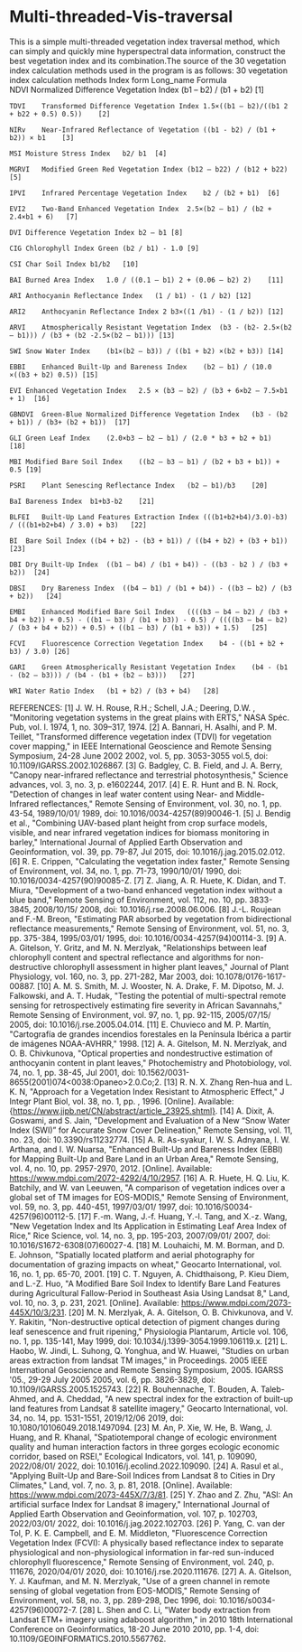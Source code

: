 # Multi-threaded-Vis-traversal
This is a simple multi-threaded vegetation index traversal method, which can simply and quickly mine hyperspectral data information, construct the best vegetation index and its combination.The source of the 30 vegetation index calculation methods used in the program is as follows:
30 vegetation index calculation methods
	Index form	       Long_name	                      Formula	
	NDVI	Normalized Difference Vegetation Index	(b1 – b2) / (b1 + b2)	[1]

	TDVI	Transformed Difference Vegetation Index	1.5×((b1 – b2)/((b1 2 + b22 + 0.5) 0.5))	[2]

	NIRv	Near-Infrared Reflectance of Vegetation	((b1 - b2) / (b1 + b2)) × b1 	[3]

	MSI	Moisture Stress Index	b2/ b1	[4]

	MGRVI	Modified Green Red Vegetation Index	(b12 – b22) / (b12 + b22)	[5]

	IPVI	Infrared Percentage Vegetation Index	b2 / (b2 + b1)	[6]

	EVI2	Two-Band Enhanced Vegetation Index	2.5×(b2 – b1) / (b2 + 2.4×b1 + 6)	[7]

	DVI	Difference Vegetation Index	b2 – b1	[8]

	CIG	Chlorophyll Index Green	(b2 / b1) - 1.0	[9]

	CSI	Char Soil Index	b1/b2	[10]

	BAI	Burned Area Index	1.0 / ((0.1 – b1) 2 + (0.06 – b2) 2)	[11]

	ARI	Anthocyanin Reflectance Index	(1 / b1) - (1 / b2)	[12]

  	ARI2	Anthocyanin Reflectance Index 2	b3×((1 /b1) - (1 / b2))	[12]

	ARVI	Atmospherically Resistant Vegetation Index	(b3 - (b2- 2.5×(b2 – b1))) / (b3 + (b2 -2.5×(b2 – b1)))	[13]

	SWI	Snow Water Index	(b1×(b2 – b3)) / ((b1 + b2) ×(b2 + b3))	[14]

	EBBI	Enhanced Built-Up and Bareness Index	(b2 – b1) / (10.0 ×((b3 + b2) 0.5))	[15]

	EVI	Enhanced Vegetation Index	2.5 × (b3 – b2) / (b3 + 6×b2 – 7.5×b1 + 1)	[16]

	GBNDVI	Green-Blue Normalized Difference Vegetation Index	(b3 - (b2 + b1)) / (b3+ (b2 + b1))	[17]

	GLI	Green Leaf Index	(2.0×b3 – b2 – b1) / (2.0 * b3 + b2 + b1)	[18]

	MBI	Modified Bare Soil Index	((b2 – b3 – b1) / (b2 + b3 + b1)) + 0.5	[19]

	PSRI	Plant Senescing Reflectance Index	(b2 – b1)/b3	[20]

	BaI	Bareness Index	b1+b3-b2	[21]

  	BLFEI	Built-Up Land Features Extraction Index	(((b1+b2+b4)/3.0)-b3) / (((b1+b2+b4) / 3.0) + b3)	[22]

	BI	Bare Soil Index	((b4 + b2) - (b3 + b1)) / ((b4 + b2) + (b3 + b1))	[23]

	DBI	Dry Built-Up Index	((b1 – b4) / (b1 + b4)) - ((b3 - b2 ) / (b3 + b2))	[24]

	DBSI	Dry Bareness Index	((b4 – b1) / (b1 + b4)) - ((b3 – b2) / (b3 + b2))	[24]

	EMBI	Enhanced Modified Bare Soil Index	((((b3 – b4 – b2) / (b3 + b4 + b2)) + 0.5) - ((b1 – b3) / (b1 + b3)) - 0.5) / ((((b3 – b4 – b2) / (b3 + b4 + b2)) + 0.5) + ((b1 – b3) / (b1 + b3)) + 1.5)	[25]

	FCVI	Fluorescence Correction Vegetation Index	b4 - ((b1 + b2 + b3) / 3.0)	[26]

	GARI	Green Atmospherically Resistant Vegetation Index	(b4 - (b1 - (b2 – b3))) / (b4 - (b1 + (b2 – b3)))	[27]

	WRI	Water Ratio Index	(b1 + b2) / (b3 + b4)	[28]
REFERENCES:
	[1]	J. W. H. Rouse, R.H.; Schell, J.A.; Deering, D.W. , "Monitoring vegetation systems in the great plains with ERTS," NASA Spéc. Pub, vol. l. 1974, 1, no. 309–317, 1974.
	[2]	 A. Bannari, H. Asalhi, and P. M. Teillet, "Transformed difference vegetation index (TDVI) for vegetation cover mapping," in IEEE International Geoscience and Remote Sensing Symposium, 24-28 June 2002 2002, vol. 5, pp. 3053-3055 vol.5, doi: 10.1109/IGARSS.2002.1026867. 
	[3]	G. Badgley, C. B. Field, and J. A. Berry, "Canopy near-infrared reflectance and terrestrial photosynthesis," Science advances, vol. 3, no. 3, p. e1602244, 2017.
	[4]	E. R. Hunt and B. N. Rock, "Detection of changes in leaf water content using Near- and Middle-Infrared reflectances," Remote Sensing of Environment, vol. 30, no. 1, pp. 43-54, 1989/10/01/ 1989, doi: 10.1016/0034-4257(89)90046-1.
	[5]	J. Bendig et al., "Combining UAV-based plant height from crop surface models, visible, and near infrared vegetation indices for biomass monitoring in barley," International Journal of Applied Earth Observation and Geoinformation, vol. 39, pp. 79-87, Jul 2015, doi: 10.1016/j.jag.2015.02.012.
	[6]	R. E. Crippen, "Calculating the vegetation index faster," Remote Sensing of Environment, vol. 34, no. 1, pp. 71-73, 1990/10/01/ 1990, doi: 10.1016/0034-4257(90)90085-Z.
	[7]	Z. Jiang, A. R. Huete, K. Didan, and T. Miura, "Development of a two-band enhanced vegetation index without a blue band," Remote Sensing of Environment, vol. 112, no. 10, pp. 3833-3845, 2008/10/15/ 2008, doi: 10.1016/j.rse.2008.06.006.
	[8]	J.-L. Roujean and F.-M. Breon, "Estimating PAR absorbed by vegetation from bidirectional reflectance measurements," Remote Sensing of Environment, vol. 51, no. 3, pp. 375-384, 1995/03/01/ 1995, doi: 10.1016/0034-4257(94)00114-3.
	[9]	A. A. Gitelson, Y. Gritz, and M. N. Merzlyak, "Relationships between leaf chlorophyll content and spectral reflectance and algorithms for non-destructive chlorophyll assessment in higher plant leaves," Journal of Plant Physiology, vol. 160, no. 3, pp. 271-282, Mar 2003, doi: 10.1078/0176-1617-00887.
	[10]	A. M. S. Smith, M. J. Wooster, N. A. Drake, F. M. Dipotso, M. J. Falkowski, and A. T. Hudak, "Testing the potential of multi-spectral remote sensing for retrospectively estimating fire severity in African Savannahs," Remote Sensing of Environment, vol. 97, no. 1, pp. 92-115, 2005/07/15/ 2005, doi: 10.1016/j.rse.2005.04.014.
	[11]	E. Chuvieco and M. P. Martín, "Cartografía de grandes incendios forestales en la Península Ibérica a partir de imágenes NOAA-AVHRR," 1998.
	[12]	A. A. Gitelson, M. N. Merzlyak, and O. B. Chivkunova, "Optical properties and nondestructive estimation of anthocyanin content in plant leaves," Photochemistry and Photobiology, vol. 74, no. 1, pp. 38-45, Jul 2001, doi: 10.1562/0031-8655(2001)074<0038:Opaneo>2.0.Co;2.
	[13]	R. N. X. Zhang Ren-hua and L. K. N, "Approach for a Vegetation Index Resistant to Atmospheric Effect," J Integr Plant Biol, vol. 38, no. 1, pp. , 1996. [Online]. Available: {https://www.jipb.net/CN/abstract/article_23925.shtml}.
	[14]	A. Dixit, A. Goswami, and S. Jain, "Development and Evaluation of a New “Snow Water Index (SWI)” for Accurate Snow Cover Delineation," Remote Sensing, vol. 11, no. 23, doi: 10.3390/rs11232774.
	[15]	A. R. As-syakur, I. W. S. Adnyana, I. W. Arthana, and I. W. Nuarsa, "Enhanced Built-Up and Bareness Index (EBBI) for Mapping Built-Up and Bare Land in an Urban Area," Remote Sensing, vol. 4, no. 10, pp. 2957-2970, 2012. [Online]. Available: https://www.mdpi.com/2072-4292/4/10/2957.
	[16]	A. R. Huete, H. Q. Liu, K. Batchily, and W. van Leeuwen, "A comparison of vegetation indices over a global set of TM images for EOS-MODIS," Remote Sensing of Environment, vol. 59, no. 3, pp. 440-451, 1997/03/01/ 1997, doi: 10.1016/S0034-4257(96)00112-5.
	[17]	F.-m. Wang, J.-f. Huang, Y.-l. Tang, and X.-z. Wang, "New Vegetation Index and Its Application in Estimating Leaf Area Index of Rice," Rice Science, vol. 14, no. 3, pp. 195-203, 2007/09/01/ 2007, doi: 10.1016/S1672-6308(07)60027-4.
	[18]	M. Louhaichi, M. M. Borman, and D. E. Johnson, "Spatially located platform and aerial photography for documentation of grazing impacts on wheat," Geocarto International, vol. 16, no. 1, pp. 65-70, 2001.
	[19]	C. T. Nguyen, A. Chidthaisong, P. Kieu Diem, and L.-Z. Huo, "A Modified Bare Soil Index to Identify Bare Land Features during Agricultural Fallow-Period in Southeast Asia Using Landsat 8," Land, vol. 10, no. 3, p. 231, 2021. [Online]. Available: https://www.mdpi.com/2073-445X/10/3/231.
	[20]	M. N. Merzlyak, A. A. Gitelson, O. B. Chivkunova, and V. Y. Rakitin, "Non-destructive optical detection of pigment changes during leaf senescence and fruit ripening," Physiologia Plantarum, Article vol. 106, no. 1, pp. 135-141, May 1999, doi: 10.1034/j.1399-3054.1999.106119.x.
	[21]	 L. Haobo, W. Jindi, L. Suhong, Q. Yonghua, and W. Huawei, "Studies on urban areas extraction from landsat TM images," in Proceedings. 2005 IEEE International Geoscience and Remote Sensing Symposium, 2005. IGARSS '05., 29-29 July 2005 2005, vol. 6, pp. 3826-3829, doi: 10.1109/IGARSS.2005.1525743. 
	[22]	R. Bouhennache, T. Bouden, A. Taleb-Ahmed, and A. Cheddad, "A new spectral index for the extraction of built-up land features from Landsat 8 satellite imagery," Geocarto International, vol. 34, no. 14, pp. 1531-1551, 2019/12/06 2019, doi: 10.1080/10106049.2018.1497094.
	[23]	M. An, P. Xie, W. He, B. Wang, J. Huang, and R. Khanal, "Spatiotemporal change of ecologic environment quality and human interaction factors in three gorges ecologic economic corridor, based on RSEI," Ecological Indicators, vol. 141, p. 109090, 2022/08/01/ 2022, doi: 10.1016/j.ecolind.2022.109090.
	[24]	A. Rasul et al., "Applying Built-Up and Bare-Soil Indices from Landsat 8 to Cities in Dry Climates," Land, vol. 7, no. 3, p. 81, 2018. [Online]. Available: https://www.mdpi.com/2073-445X/7/3/81.
	[25]	Y. Zhao and Z. Zhu, "ASI: An artificial surface Index for Landsat 8 imagery," International Journal of Applied Earth Observation and Geoinformation, vol. 107, p. 102703, 2022/03/01/ 2022, doi: 10.1016/j.jag.2022.102703.
	[26]	P. Yang, C. van der Tol, P. K. E. Campbell, and E. M. Middleton, "Fluorescence Correction Vegetation Index (FCVI): A physically based reflectance index to separate physiological and non-physiological information in far-red sun-induced chlorophyll fluorescence," Remote Sensing of Environment, vol. 240, p. 111676, 2020/04/01/ 2020, doi: 10.1016/j.rse.2020.111676.
	[27]	A. A. Gitelson, Y. J. Kaufman, and M. N. Merzlyak, "Use of a green channel in remote sensing of global vegetation from EOS-MODIS," Remote Sensing of Environment, vol. 58, no. 3, pp. 289-298, Dec 1996, doi: 10.1016/s0034-4257(96)00072-7.
	[28]	 L. Shen and C. Li, "Water body extraction from Landsat ETM+ imagery using adaboost algorithm," in 2010 18th International Conference on Geoinformatics, 18-20 June 2010 2010, pp. 1-4, doi: 10.1109/GEOINFORMATICS.2010.5567762. 


  


